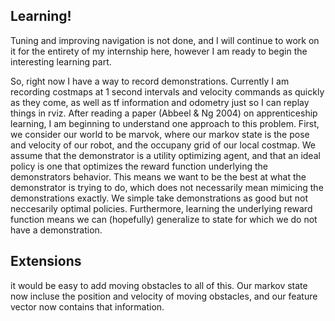 ## Learning!

Tuning and improving navigation is not done, and I will continue to work on it for the entirety of my internship here, however I am ready to begin the interesting learning part.

So, right now I have a way to record demonstrations. Currently I am recording costmaps at 1 second intervals and velocity commands as quickly as they come, as well as tf information and odometry just so I can replay things in rviz. After reading a paper (Abbeel & Ng 2004) on apprenticeship learning, I am beginning to understand one approach to this problem. First, we consider our world to be marvok, where our markov state is the pose and velocity of our robot, and the occupany grid of our local costmap. We assume that the demonstrator is a utility optimizing agent, and that an ideal policy is one that optimizes the reward function underlying the demonstrators behavior. This means we want to be the best at what the demonstrator is trying to do, which does not necessarily mean mimicing the demonstrations exactly. We simple take demonstrations as good but not neccesarily optimal policies. Furthermore, learning the underlying reward function means we can (hopefully) generalize to state for which we do not have a demonstration.

## Extensions

it would be easy to add moving obstacles to all of this. Our markov state now incluse the position and velocity of moving obstacles, and our feature vector now contains that information.

